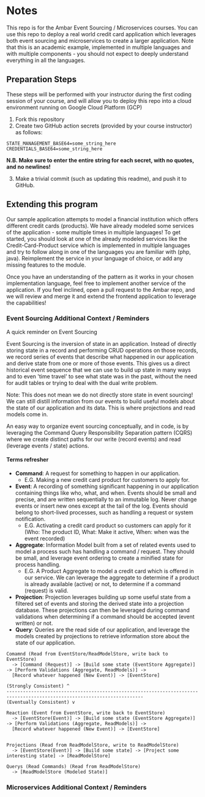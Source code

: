 # Notes

This repo is for the Ambar Event Sourcing / Microservices courses. 
You can use this repo to deploy a real world credit card application which leverages both event sourcing and microservices 
to create a larger application. Note that this is an academic example, implemented in multiple languages and with multiple 
components - you should not expect to deeply understand everything in all the languages.

## Preparation Steps

These steps will be performed with your instructor during the first coding session of your course, and will allow you to
deploy this repo into a cloud environment running on Google Cloud Platform (GCP)

1. Fork this repository
2. Create two GitHub action secrets (provided by your course instructor) as follows:
```
STATE_MANAGEMENT_BASE64=some_string_here
CREDENTIALS_BASE64=some_string_here
```
**N.B. Make sure to enter the entire string for each secret, with no quotes, and no newlines!**

3. Make a trivial commit (such as updating this readme), and push it to GitHub.

## Extending this program

Our sample application attempts to model a financial institution which offers different credit cards (products). We have
already modeled some services of the application - some multiple times in multiple languages! To get started, you should
look at one of the already modeled services like the Credit-Card-Product service which is implemented in multiple languages
and try to follow along in one of the languages you are familiar with (php, java). Reimplement the service in your language
of choice, or add any missing features to the module.

Once you have an understanding of the pattern as it works in your chosen implementation language, feel free to implement
another service of the application. If you feel inclined, open a pull request to the Ambar repo, and we will review and merge 
it and extend the frontend application to leverage the capabilities!

### Event Sourcing Additional Context / Reminders

A quick reminder on Event Sourcing

Event Sourcing is the inversion of state in an application. Instead of directly storing state in a record and performing CRUD
operations on those records, we record series of events that describe what happened in our application and derive state from
one or more of those events. This gives us a direct historical event sequence that we can use to build up state in many ways
and to even 'time travel' to see what state was in the past, without the need for audit tables or trying to deal with the
dual write problem.

Note: This does not mean we do not directly store state in event sourcing! We can still distill information from our events
to build useful models about the state of our application and its data. This is where projections and read models come in.

An easy way to organize event sourcing conceptually, and in code, is by leveraging the Command Query Responsibility Separation
pattern (CQRS) where we create distinct paths for our write (record events) and read (leverage events / state) actions.

#### Terms refresher

* **Command**: A request for something to happen in our application.
  * E.G. Making a new credit card product for customers to apply for.
* **Event**: A recording of something significant happening in our application containing things like who, what, and when.
Events should be small and precise, and are written sequentially to an immutable log. Never change events or insert new ones 
except at the tail of the log. Events should belong to short-lived processes, such as handling a request or system notification.
  * E.G. Activating a credit card product so customers can apply for it 
(Who: The product ID, What: Make it active, When: when was the event recorded)
* **Aggregate**: Information Model built from a set of related events used to model a process such has handling a command / request.
They should be small, and leverage event ordering to create a minified state for process handling.
  * E.G. A Product Aggregate to model a credit card which is offered in our service. We can leverage the aggregate to determine
if a product is already available (active) or not, to determine if a command (request) is valid.
* **Projection**: Projection leverages building up some useful state from a filtered set of events and storing the derived
state into a projection database. These projections can then be leveraged during command validations when determining if
a command should be accepted (event written) or not.
* **Query**: Queries are the read side of our application, and leverage the models created by projections to retrieve information
store about the state of our application.

```
Comamnd (Read from EventStore/ReadModelStore, write back to EventStore)
  -> [Command (Request)] -> [Build some state (EventStore Aggregate)] -> [Perform Validations (Aggregate, ReadModels)] -> 
  [Record whatever happened (New Event)] -> [EventStore]

(Strongly Consistent) ^
------------------------------------------------------------------------------------------------------------------------
(Eventually Consistent) v

Reaction (Event from EventStore, write back to EventStore)
  -> [EventStore(Event)] -> [Build some state (EventStore Aggregate)] -> [Perform Validations (Aggregate, ReadModels)] -> 
  [Record whatever happened (New Event)] -> [EventStore]


Projections (Read from ReadModelStore, write to ReadModelStore)
  -> [EventStore(Event)] -> [Build some state] -> [Project some interesting state] -> [ReadModelStore]

Querys (Read Commands) (Read from ReadModelStore)
  -> [ReadModelStore (Modeled State)]
```

### Microservices Additional Context / Reminders